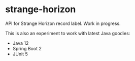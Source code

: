 # strange-horizon

API for Strange Horizon record label. Work in progress.

This is also an experiment to work with latest Java goodies:
* Java 12
* Spring Boot 2
* JUnit 5
